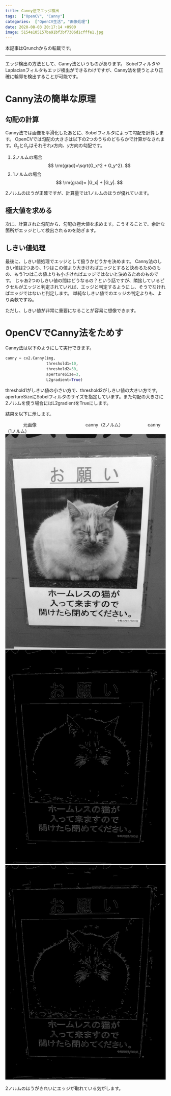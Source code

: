 ```yaml
---
title: Canny法でエッジ検出
tags:  ["OpenCV", "Canny"]
categories:  ["OpenCV生活", "画像処理"]
date: 2020-08-03 20:17:14 +0900
image: 5154e105157ba91bf3bf7306d1cfffe1.jpg
---
```

本記事はQrunchからの転載です。
___

エッジ検出の方法として、Canny法というものがあります。
SobelフィルタやLaplacianフィルタもエッジ検出ができるわけですが、Canny法を使うとより正確に輪郭を検出することが可能です。

# Canny法の簡単な原理

## 勾配の計算

Canny法では画像を平滑化したあとに、Sobelフィルタによって勾配を計算します。
OpenCVでは勾配の大きさは以下の2つのうちのどちらかで計算がなされます。$G_x$と$G_y$はそれぞれ$x$方向、$y$方向の勾配です。

1. 2ノルムの場合
   $$ \rm{grad}=\sqrt{G_x^2 + G_y^2}. $$
1. 1ノルムの場合
   $$ \rm{grad}= |G_x| + |G_y|. $$

2ノルムのほうが正確ですが、計算量では1ノルムのほうが優れています。

## 極大値を求める

次に、計算された勾配から、勾配の極大値を求めます。こうすることで、余計な箇所がエッジとして検出されるのを防ぎます。

## しきい値処理

最後に、しきい値処理でエッジとして扱うかどうかを決めます。
Canny法のしきい値は2つあり、1つはこの値より大きければエッジとすると決めるためのもの、もう1つはこの値よりも小さければエッジではないと決めるためのものです。
じゃあ2つのしきい値の間はどうなるの？という話ですが、隣接しているピクセルがエッジと判定されていれば、エッジと判定するようにし、そうでなければエッジではないと判定します。
単純なしきい値でのエッジの判定よりも、より柔軟ですね。

ただし、しきい値が非常に重要になることが容易に想像できます。

# OpenCVでCanny法をためす

Canny法は以下のようにして実行できます。

```Python
canny = cv2.Canny(img,
                  threshold1=10,
                  threshold2=50, 
                  apertureSize=3, 
                  L2gradient=True)
```

threshold1がしきい値の小さい方で、threshold2がしきい値の大きい方です。apertureSizeにSobelフィルタのサイズを指定しています。また勾配の大きさに2ノルムを使う場合にはL2gradientをTrueにします。

結果を以下に示します。

　　　　元画像　　　　　　　　　　　canny（2ノルム）　　　　　　canny（1ノルム）
![](8defd1c89359b1b8b5f6142e6e0105bf.jpg)
![](a0d7c2f605896b780afcc1f54a4acaad.jpg)
![](5154e105157ba91bf3bf7306d1cfffe1.jpg)

2ノルムのほうがきれいにエッジが取れている気がします。
